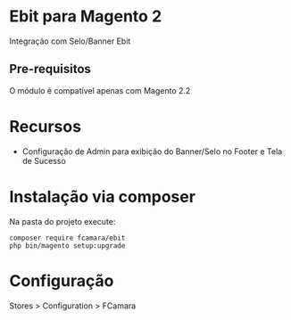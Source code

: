 # Ebit para Magento 2  
  
Integração com Selo/Banner Ebit  
  
## Pre-requisitos  
O módulo é compatível apenas com Magento 2.2  
  
# Recursos  
 - Configuração de Admin para exibição do Banner/Selo no Footer e Tela de Sucesso  
    
  
  
# Instalação via composer  
Na pasta do projeto execute:  
  

    composer require fcamara/ebit  
    php bin/magento setup:upgrade

  
  
# Configuração  
  
Stores > Configuration > FCamara